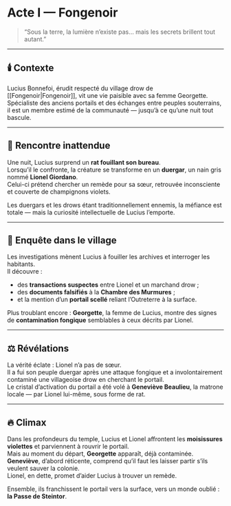 # Acte I — Fongenoir

> “Sous la terre, la lumière n’existe pas… mais les secrets brillent tout autant.”

---

## 🕯️ Contexte
Lucius Bonnefoi, érudit respecté du village drow de [[Fongenoir|Fongenoir]], vit une vie paisible avec sa femme Georgette.  
Spécialiste des anciens portails et des échanges entre peuples souterrains, il est un membre estimé de la communauté — jusqu’à ce qu’une nuit tout bascule.

---

## 🐀 Rencontre inattendue
Une nuit, Lucius surprend un **rat fouillant son bureau**.  
Lorsqu’il le confronte, la créature se transforme en un **duergar**, un nain gris nommé **Lionel Giordano**.  
Celui-ci prétend chercher un remède pour sa sœur, retrouvée inconsciente et couverte de champignons violets.

Les duergars et les drows étant traditionnellement ennemis, la méfiance est totale — mais la curiosité intellectuelle de Lucius l’emporte.

---

## 🧩 Enquête dans le village
Les investigations mènent Lucius à fouiller les archives et interroger les habitants.  
Il découvre :
- des **transactions suspectes** entre Lionel et un marchand drow ;
- des **documents falsifiés** à la **Chambre des Murmures** ;
- et la mention d’un **portail scellé** reliant l’Outreterre à la surface.

Plus troublant encore : **Georgette**, la femme de Lucius, montre des signes de **contamination fongique** semblables à ceux décrits par Lionel.

---

## ⚖️ Révélations
La vérité éclate : Lionel n’a pas de sœur.  
Il a fui son peuple duergar après une attaque fongique et a involontairement contaminé une villageoise drow en cherchant le portail.  
Le cristal d’activation du portail a été volé à **Geneviève Beaulieu**, la matrone locale — par Lionel lui-même, sous forme de rat.

---

## 🔥 Climax
Dans les profondeurs du temple, Lucius et Lionel affrontent les **moisissures violettes** et parviennent à rouvrir le portail.  
Mais au moment du départ, **Georgette** apparaît, déjà contaminée.  
**Geneviève**, d’abord réticente, comprend qu’il faut les laisser partir s’ils veulent sauver la colonie.  
Lionel, en dette, promet d’aider Lucius à trouver un remède.

Ensemble, ils franchissent le portail vers la surface, vers un monde oublié : **la Passe de Steintor**.
